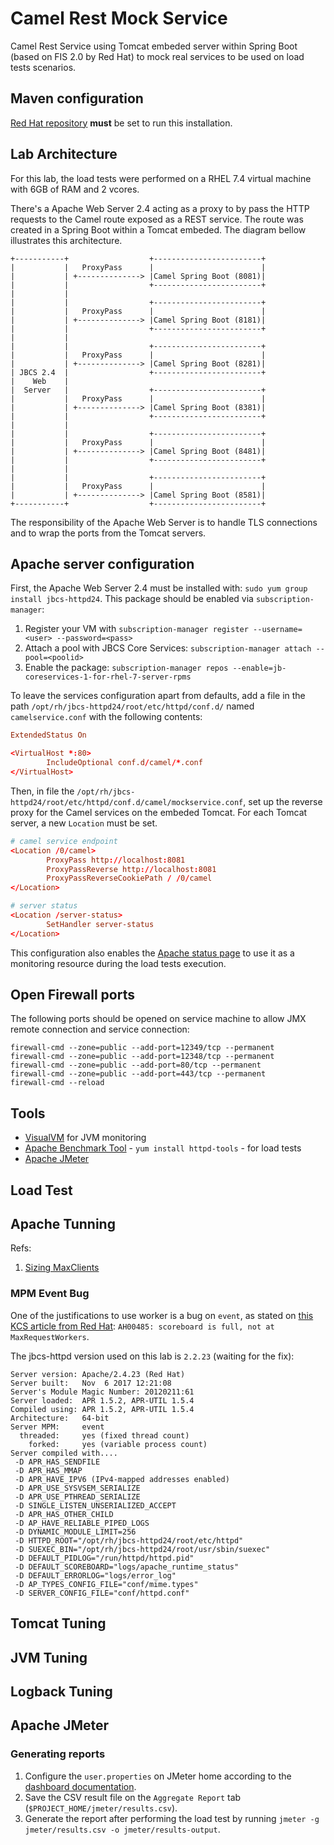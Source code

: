 # Camel Rest Mock Service

Camel Rest Service using Tomcat embeded server within Spring Boot (based on FIS 2.0 by Red Hat) to mock real services to be used on load tests scenarios.

## Maven configuration

[Red Hat repository](https://access.redhat.com/documentation/en-us/red_hat_jboss_fuse/6.3/html/fuse_integration_services_2.0_for_openshift/get-started-dev#get-started-configure-maven) **must** be set to run this installation.

## Lab Architecture

For this lab, the load tests were performed on a RHEL 7.4 virtual machine with 6GB of RAM and 2 vcores.

There's a Apache Web Server 2.4 acting as a proxy to by pass the HTTP requests to the Camel route exposed as a REST service. The route was created in a Spring Boot within a Tomcat embeded. The diagram bellow illustrates this architecture.

```
+-----------+                  +------------------------+
|           |   ProxyPass      |                        |
|           | +--------------> |Camel Spring Boot (8081)|
|           |                  +------------------------+
|           |
|           |                  +------------------------+
|           |   ProxyPass      |                        |
|           | +--------------> |Camel Spring Boot (8181)|
|           |                  +------------------------+
|           |
|           |                  +------------------------+
|           |   ProxyPass      |                        |
|           | +--------------> |Camel Spring Boot (8281)|
| JBCS 2.4  |                  +------------------------+
|    Web    |
|  Server   |                  +------------------------+
|           |   ProxyPass      |                        |
|           | +--------------> |Camel Spring Boot (8381)|
|           |                  +------------------------+
|           |
|           |                  +------------------------+
|           |   ProxyPass      |                        |
|           | +--------------> |Camel Spring Boot (8481)|
|           |                  +------------------------+
|           |
|           |                  +------------------------+
|           |   ProxyPass      |                        |
|           | +--------------> |Camel Spring Boot (8581)|
+-----------+                  +------------------------+
```

The responsibility of the Apache Web Server is to handle TLS connections and to wrap the ports from the Tomcat servers.

## Apache server configuration

First, the Apache Web Server 2.4 must be installed with: `sudo​ ​yum​ ​group​ ​install​ ​jbcs​-​httpd24`. This package should be enabled via `subscription-manager`:

1. Register your VM with `subscription-manager register --username=<user> --password=<pass>`
2. Attach a pool with JBCS Core Services: `subscription-manager attach --pool=<poolid>`
3. Enable the package: `subscription-manager repos --enable=jb-coreservices-1-for-rhel-7-server-rpms`

To leave the services configuration apart from defaults, add a file in the path `/opt/rh/jbcs-httpd24/root/etc/httpd/conf.d/` named `camelservice.conf` with the following contents:

```conf
ExtendedStatus On

<VirtualHost *:80>
        IncludeOptional conf.d/camel/*.conf
</VirtualHost>
```

Then, in file the `/opt/rh/jbcs-httpd24/root/etc/httpd/conf.d/camel/mockservice.conf`, set up the reverse proxy for the Camel services on the embeded Tomcat. For each Tomcat server, a new `Location` must be set.

```conf
# camel service endpoint
<Location /0/camel>
        ProxyPass http://localhost:8081
        ProxyPassReverse http://localhost:8081
        ProxyPassReverseCookiePath / /0/camel
</Location>

# server status
<Location /server-status>
        SetHandler server-status
</Location>
```

This configuration also enables the [Apache status page](https://httpd.apache.org/docs/2.4/mod/mod_status.html) to use it as a monitoring resource during the load tests execution.

## Open Firewall ports

The following ports should be opened on service machine to allow JMX remote connection and service connection:

```shell
firewall-cmd --zone=public --add-port=12349/tcp --permanent
firewall-cmd --zone=public --add-port=12348/tcp --permanent
firewall-cmd --zone=public --add-port=80/tcp --permanent
firewall-cmd --zone=public --add-port=443/tcp --permanent
firewall-cmd --reload
```

## Tools

- [VisualVM](https://visualvm.github.io/) for JVM monitoring
- [Apache Benchmark Tool](http://httpd.apache.org/docs/current/programs/ab.html) - `yum install httpd-tools` - for load tests
- [Apache JMeter](http://jmeter.apache.org/)

## Load Test

## Apache Tunning

Refs:

1. [Sizing MaxClients](https://httpd.apache.org/docs/trunk/misc/perf-scaling.html#sizing-maxClients)

### MPM Event Bug

One of the justifications to use worker is a bug on `event`, as stated on [this KCS article from Red Hat](https://access.redhat.com/solutions/3035211): `AH00485: scoreboard is full, not at MaxRequestWorkers`. 

The jbcs-httpd version used on this lab is `2.2.23` (waiting for the fix):

```log
Server version: Apache/2.4.23 (Red Hat)
Server built:   Nov  6 2017 12:21:08
Server's Module Magic Number: 20120211:61
Server loaded:  APR 1.5.2, APR-UTIL 1.5.4
Compiled using: APR 1.5.2, APR-UTIL 1.5.4
Architecture:   64-bit
Server MPM:     event
  threaded:     yes (fixed thread count)
    forked:     yes (variable process count)
Server compiled with....
 -D APR_HAS_SENDFILE
 -D APR_HAS_MMAP
 -D APR_HAVE_IPV6 (IPv4-mapped addresses enabled)
 -D APR_USE_SYSVSEM_SERIALIZE
 -D APR_USE_PTHREAD_SERIALIZE
 -D SINGLE_LISTEN_UNSERIALIZED_ACCEPT
 -D APR_HAS_OTHER_CHILD
 -D AP_HAVE_RELIABLE_PIPED_LOGS
 -D DYNAMIC_MODULE_LIMIT=256
 -D HTTPD_ROOT="/opt/rh/jbcs-httpd24/root/etc/httpd"
 -D SUEXEC_BIN="/opt/rh/jbcs-httpd24/root/usr/sbin/suexec"
 -D DEFAULT_PIDLOG="/run/httpd/httpd.pid"
 -D DEFAULT_SCOREBOARD="logs/apache_runtime_status"
 -D DEFAULT_ERRORLOG="logs/error_log"
 -D AP_TYPES_CONFIG_FILE="conf/mime.types"
 -D SERVER_CONFIG_FILE="conf/httpd.conf"
```

## Tomcat Tuning

## JVM Tuning

## Logback Tuning

## Apache JMeter

### Generating reports

1. Configure the `user.properties` on JMeter home according to the [dashboard documentation](http://jmeter.apache.org/usermanual/generating-dashboard.html).
2. Save the CSV result file on the `Aggregate Report` tab (`$PROJECT_HOME/jmeter/results.csv`).
3. Generate the report after performing the load test by running `jmeter -g jmeter/results.csv -o jmeter/results-output`.